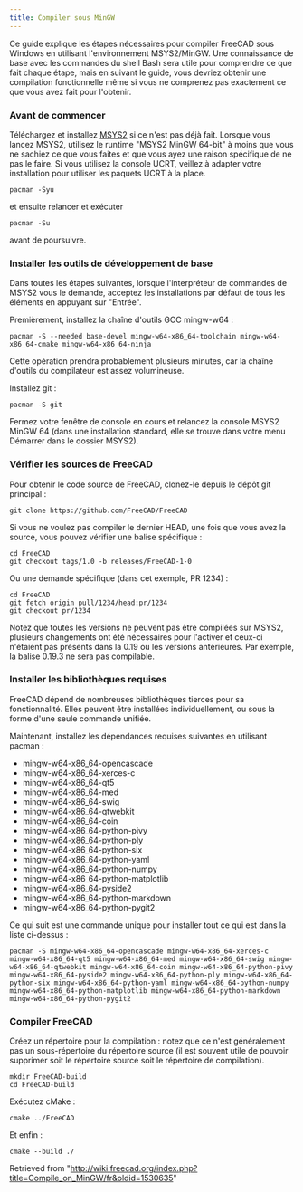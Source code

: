 ```yaml
---
title: Compiler sous MinGW
---
```

Ce guide explique les étapes nécessaires pour compiler FreeCAD sous Windows en utilisant l'environnement MSYS2/MinGW. Une connaissance de base avec les commandes du shell Bash sera utile pour comprendre ce que fait chaque étape, mais en suivant le guide, vous devriez obtenir une compilation fonctionnelle même si vous ne comprenez pas exactement ce que vous avez fait pour l'obtenir.

### Avant de commencer

Téléchargez et installez [MSYS2](https://www.msys2.org) si ce n'est pas déjà fait. Lorsque vous lancez MSYS2, utilisez le runtime "MSYS2 MinGW 64-bit" à moins que vous ne sachiez ce que vous faites et que vous ayez une raison spécifique de ne pas le faire. Si vous utilisez la console UCRT, veillez à adapter votre installation pour utiliser les paquets UCRT à la place.

```
pacman -Syu

```

et ensuite relancer et exécuter

```
pacman -Su

```

avant de poursuivre.

### Installer les outils de développement de base

Dans toutes les étapes suivantes, lorsque l'interpréteur de commandes de MSYS2 vous le demande, acceptez les installations par défaut de tous les éléments en appuyant sur "Entrée".

Premièrement, installez la chaîne d'outils GCC mingw-w64 :

```
pacman -S --needed base-devel mingw-w64-x86_64-toolchain mingw-w64-x86_64-cmake mingw-w64-x86_64-ninja

```

Cette opération prendra probablement plusieurs minutes, car la chaîne d'outils du compilateur est assez volumineuse.

Installez git :

```
pacman -S git

```

Fermez votre fenêtre de console en cours et relancez la console MSYS2 MinGW 64 (dans une installation standard, elle se trouve dans votre menu Démarrer dans le dossier MSYS2).

### Vérifier les sources de FreeCAD

Pour obtenir le code source de FreeCAD, clonez-le depuis le dépôt git principal :

```
git clone https://github.com/FreeCAD/FreeCAD

```

Si vous ne voulez pas compiler le dernier HEAD, une fois que vous avez la source, vous pouvez vérifier une balise spécifique :

```
cd FreeCAD
git checkout tags/1.0 -b releases/FreeCAD-1-0

```

Ou une demande spécifique (dans cet exemple, PR 1234) :

```
cd FreeCAD
git fetch origin pull/1234/head:pr/1234
git checkout pr/1234

```

Notez que toutes les versions ne peuvent pas être compilées sur MSYS2, plusieurs changements ont été nécessaires pour l'activer et ceux-ci n'étaient pas présents dans la 0.19 ou les versions antérieures. Par exemple, la balise 0.19.3 ne sera pas compilable.

### Installer les bibliothèques requises

FreeCAD dépend de nombreuses bibliothèques tierces pour sa fonctionnalité. Elles peuvent être installées individuellement, ou sous la forme d'une seule commande unifiée.

Maintenant, installez les dépendances requises suivantes en utilisant pacman :

* mingw-w64-x86\_64-opencascade
* mingw-w64-x86\_64-xerces-c
* mingw-w64-x86\_64-qt5
* mingw-w64-x86\_64-med
* mingw-w64-x86\_64-swig
* mingw-w64-x86\_64-qtwebkit
* mingw-w64-x86\_64-coin
* mingw-w64-x86\_64-python-pivy
* mingw-w64-x86\_64-python-ply
* mingw-w64-x86\_64-python-six
* mingw-w64-x86\_64-python-yaml
* mingw-w64-x86\_64-python-numpy
* mingw-w64-x86\_64-python-matplotlib
* mingw-w64-x86\_64-pyside2
* mingw-w64-x86\_64-python-markdown
* mingw-w64-x86\_64-python-pygit2

Ce qui suit est une commande unique pour installer tout ce qui est dans la liste ci-dessus :

```
pacman -S mingw-w64-x86_64-opencascade mingw-w64-x86_64-xerces-c mingw-w64-x86_64-qt5 mingw-w64-x86_64-med mingw-w64-x86_64-swig mingw-w64-x86_64-qtwebkit mingw-w64-x86_64-coin mingw-w64-x86_64-python-pivy mingw-w64-x86_64-pyside2 mingw-w64-x86_64-python-ply mingw-w64-x86_64-python-six mingw-w64-x86_64-python-yaml mingw-w64-x86_64-python-numpy mingw-w64-x86_64-python-matplotlib mingw-w64-x86_64-python-markdown mingw-w64-x86_64-python-pygit2

```

### Compiler FreeCAD

Créez un répertoire pour la compilation : notez que ce n'est généralement pas un sous-répertoire du répertoire source (il est souvent utile de pouvoir supprimer soit le répertoire source soit le répertoire de compilation).

```
mkdir FreeCAD-build
cd FreeCAD-build

```

Exécutez cMake :

```
cmake ../FreeCAD

```

Et enfin :

```
cmake --build ./

```

Retrieved from "<http://wiki.freecad.org/index.php?title=Compile_on_MinGW/fr&oldid=1530635>"
